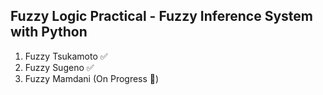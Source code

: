 ## Fuzzy Logic Practical - Fuzzy Inference System with Python
1. Fuzzy Tsukamoto ✅
2. Fuzzy Sugeno ✅
3. Fuzzy Mamdani (On Progress 🚀)
